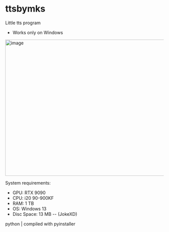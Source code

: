 # ttsbymks
Little tts program
- Works only on Windows

<img width="602" height="432" alt="image" src="https://github.com/user-attachments/assets/312b9c05-dca4-4e10-9ca3-03275cce085e" />

System requirements:
- GPU: RTX 9090
- CPU: i20 90-900KF
- RAM: 1 TB
- OS: Windows 13
- Disc Space: 13 MB
-- (JokeXD)

python | compiled with pyinstaller
